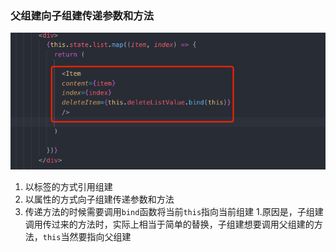 ### 父组建向子组建传递参数和方法

![title](https://raw.githubusercontent.com/zhouyubiu/gitnotes_images/master/gitnote/2020/06/23/1592845843243-1592845843274.png)


1. 以标签的方式引用组建
2. 以属性的方式向子组建传递参数和方法
3. 传递方法的时候需要调用```bind```函数将当前```this```指向当前组建
	1.原因是，子组建调用传过来的方法时，实际上相当于简单的替换，子组建想要调用父组建的方法，```this```当然要指向父组建



### 